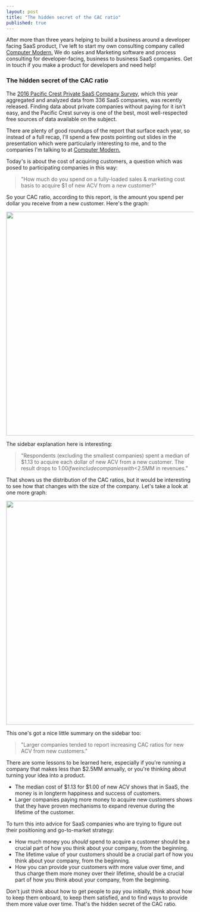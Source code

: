 ```yaml
---
layout: post
title: "The hidden secret of the CAC ratio"
published: true
---
```


<div id="cta">After more than three years helping to build a business around a developer facing SaaS product, I've left to start my own consulting company called <a href="http://computermodern.io">Computer Modern.</a> We do sales and Marketing software and process consulting for <span class="highlight">developer-facing, business to business SaaS companies</span>. Get in touch if you make a product for developers and need help!</div>

### The hidden secret of the CAC ratio

The <a href="http://www.pacific-crest.com/2016-saas-survey/">2016 Pacific Crest Private SaaS Company Survey</a>, which this year aggregated and analyzed data from 336 SaaS companies, was recently released. Finding data about private companies without paying for it isn't easy, and the Pacific Crest survey is one of the best, most well-respected free sources of data available on the subject.

There are plenty of good roundups of the report that surface each year, so instead of a full recap, I'll spend a few posts pointing out slides in the presentation which were particularly interesting to me, and to the companies I'm talking to at <a href="http://computermodern.io">Computer Modern.</a>

Today's is about the cost of acquiring customers, a question which was posed to participating companies in this way:

> "How much do you spend on a fully-loaded sales & marketing cost basis to acquire $1 of new ACV from a new customer?"

So your CAC ratio, according to this report, is the amount you spend per dollar you receive from a new customer. Here's the graph:

<center><img src="http://michaelrbernste.in/images/cac_ratio.jpg" width=600></center>

The sidebar explanation here is interesting:

> "Respondents (excluding the smallest companies) spent a median of $1.13 to acquire each dollar of new ACV from a new customer. The result drops to $1.00 if we include companies with <$2.5MM in revenues."

That shows us the distribution of the CAC ratios, but it would be interesting to see how that changes with the size of the company. Let's take a look at one more graph:

<center><img src="http://michaelrbernste.in/images/cac_2.jpg" width=600></center>

This one's got a nice little summary on the sidebar too:

> "Larger companies tended to report increasing CAC ratios for new ACV from new customers."

There are some lessons to be learned here, especially if you're running a company that makes less than $2.5MM annually, or you're thinking about turning your idea into a product.

* The median cost of $1.13 for $1.00 of new ACV shows that in SaaS, the money is in longterm happiness and success of customers.
* Larger companies paying more money to acquire new customers shows that they have proven mechanisms to expand revenue during the lifetime of the customer.

To turn this into advice for SaaS companies who are trying to figure out their positioning and go-to-market strategy:

* How much money you *should* spend to acquire a customer should be a crucial part of how you think about your company, from the beginning.
* The lifetime value of your customers should be a crucial part of how you think about your company, from the beginning.
* How you can provide your customers with more value over time, and thus charge them more money over their lifetime, should be a crucial part of how you think about your company, from the beginning.

Don't just think about how to get people to pay you initially, think about how to keep them onboard, to keep them satisfied, and to find ways to provide them more value over time. That's the hidden secret of the CAC ratio.
